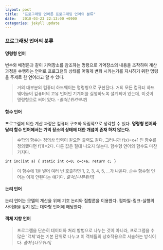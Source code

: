 ```yaml
---
layout: post
title:  "프로그래밍 언어론 프로그래밍 언어의 분류"
date:   2018-03-23 22:13:00 +0900
categories: jekyll update
---
```


### 프로그래밍 언어의 분류

#### 명령형 언어

변수와 배정문과 같이 기억장소를 참조하는 명령으로 기억장소의 내용을 조작하여 계산 과정을 수행하는 언어로 프로그램의 상태를 어떻게 변화 시키는가를 지시하기 위한 명령을 주제로 한 언어라고 할 수 있다.

>거의 대부분의 컴퓨터 하드웨어는 명령형으로 구현된다. 거의 모든 컴퓨터 하드웨어들이 컴퓨터의 고유 언어인 기계어를 실행하도록 설계되어 있는데, 이것이 명령형으로 씌어 있다. _-출처:[위키백과]_

#### 함수 언어

프로그램에 의한 계산 과정은 컴퓨터 구조와 독립적으로 생각할 수 있다. **명령형 언어와 달리 함수 언어에서는 기억 장소의 상태에 대한 개념이 존재 하지 않는다.**
>수학의 함수는 정의상 입력이 같으면 출력도 같다. 그러니까 f(x)=x+1 인 함수를 정의했다면 f(1)=2다. 다른 값은 절대 나오지 않는다. 함수형 언어의 함수도 마찬가지다.

```
int inc(int a) { static int c=0; c=c+a; return c; }
```
>이 함수에 1을 넣어 여러 번 호출하면 1, 2, 3, 4, 5, ...가 나온다. 순수 함수형 언어는 이게 안된다는 얘기다.
>_출처:[나무위키]_

#### 논리 언어

논리 언어는 모델의 계산을 위해 기호 논리와 집합론을 이용한다. 컴파일-링크-실행의 사이클을 갖지 않는 대화형 언어에 해당한다.

#### 객체 지향 언어

>프로그램을 단순히 데이터와 처리 방법으로 나누는 것이 아니라, 프로그램을 수많은 '객체'라는 기본 단위로 나누고 이 객체들의 상호작용으로 서술하는 방식이다.
>_출처:[나무위키]_
